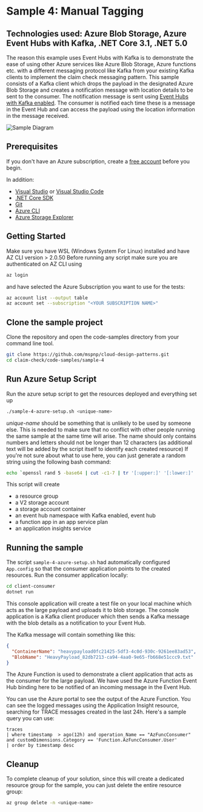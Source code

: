 # Sample 4: Manual Tagging

## Technologies used: Azure Blob Storage, Azure Event Hubs with Kafka, .NET Core 3.1, .NET 5.0

The reason this example uses Event Hubs with Kafka is to demonstrate the ease of using other Azure services like Azure Blob Storage, Azure functions etc. with a different messaging protocol like Kafka from your existing Kafka clients to implement the claim check messaging pattern. This sample consists of a Kafka client which drops the payload in the designated Azure Blob Storage and creates a notification message with location details to be sent to the consumer. The notification message is sent using [Event Hubs with Kafka enabled](https://learn.microsoft.com/azure/event-hubs/event-hubs-create-kafka-enabled). The consumer is notified each time these is a message in the Event Hub and can access the payload using the location information in the message received.

![Sample Diagram](images/Sample-4-diagram.jpg)

## Prerequisites

If you don't have an Azure subscription, create a [free account](https://azure.microsoft.com/free/?ref=microsoft.com&utm_source=microsoft.com&utm_medium=docs&utm_campaign=visualstudio) before you begin.

In addition:

* [Visual Studio](https://visualstudio.microsoft.com/downloads/) or [Visual Studio Code](https://code.visualstudio.com/)
* [.NET Core SDK](https://dotnet.microsoft.com/download)
* [Git](https://www.git-scm.com/downloads)
* [Azure CLI](https://learn.microsoft.com/cli/azure/install-azure-cli)
* [Azure Storage Explorer](https://azure.microsoft.com/features/storage-explorer/)

## Getting Started

Make sure you have WSL (Windows System For Linux) installed and have AZ CLI version > 2.0.50
Before running any script make sure you are authenticated on AZ CLI using

```bash
az login
```

and have selected the Azure Subscription you want to use for the tests:

```bash
az account list --output table
az account set --subscription "<YOUR SUBSCRIPTION NAME>"
```

## Clone the sample project

Clone the repository and open the code-samples directory from your command line tool.

```bash
git clone https://github.com/mspnp/cloud-design-patterns.git
cd claim-check/code-samples/sample-4
```

## Run Azure Setup Script

Run the azure setup script to get the resources deployed and everything set up

```bash
./sample-4-azure-setup.sh <unique-name>
```

_unique-name_ should be something that is unlikely to be used by someone else. This is needed to make sure that no conflict with other people running the same sample at the same time will arise. The name should only contains numbers and letters should not be longer than 12 characters (as additional text will be added by the script itself to identify each created resource) If you're not sure about what to use here, you can just generate a random string using the following bash command:

```bash
echo `openssl rand 5 -base64 | cut -c1-7 | tr '[:upper:]' '[:lower:]' | tr -cd '[[:alnum:]]._-'`
```

This script will create

* a resource group
* a V2 storage account
* a storage account container
* an event hub namespace with Kafka enabled, event hub
* a function app in an app service plan
* an application insights service

## Running the sample

The script `sample-4-azure-setup.sh` had automatically configured `App.config` so that the consumer application points to the created resources. Run the consumer application locally:

```bash
cd client-consumer
dotnet run
```

This console application will create a test file on your local machine which acts as the large payload and uploads it to blob storage. The console application is a Kafka client producer which then sends a Kafka message with the blob details as a notification to your Event Hub.

The Kafka message will contain something like this:

```json
{
  "ContainerName": "heavypayload0fc21425-5df3-4c0d-930c-9261ee83ad53",
  "BlobName": "HeavyPayload_82db7213-ca94-4aa0-9e65-fb668e51ccc9.txt"
}
```

The Azure Function is used to demonstrate a client application that acts as the consumer  for the large payload. We have used the Azure Function Event Hub binding here to be notified of an incoming message in the Event Hub.

You can use the Azure portal to see the output of the Azure Function. You can see the logged messages using the Application Insight resource, searching for TRACE messages created in the last 24h. Here's a sample query you can use:

```
traces
| where timestamp  > ago(12h) and operation_Name == "AzFuncConsumer" and customDimensions.Category == 'Function.AzFuncConsumer.User'
| order by timestamp desc
```

## Cleanup

To complete cleanup of your solution, since this will create a dedicated resource group for the sample, you can just delete the entire resource group:

```bash
az group delete -n <unique-name>
```
